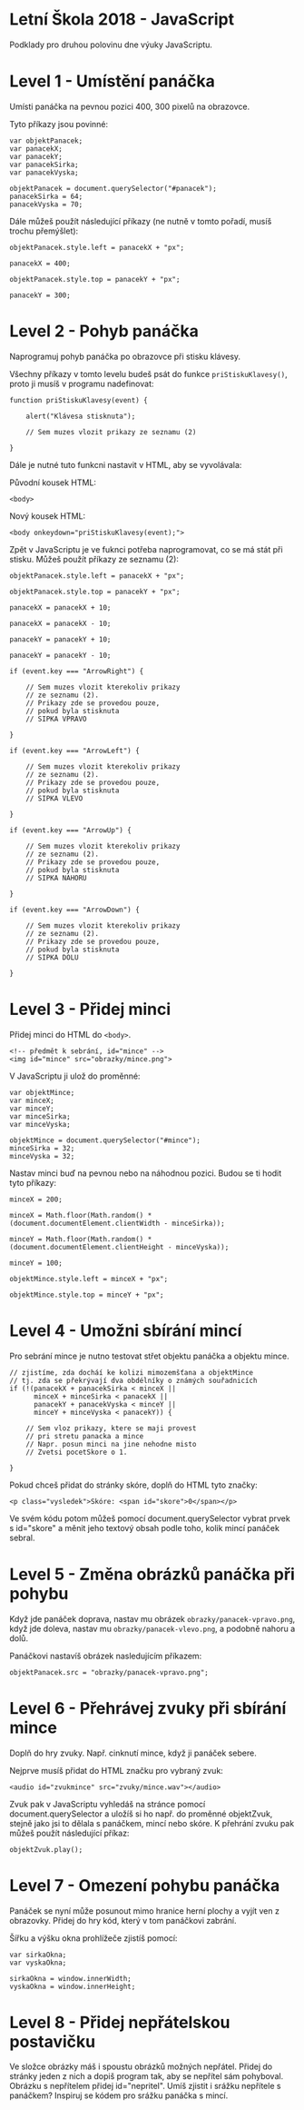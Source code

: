# Letní Škola 2018 - JavaScript

Podklady pro druhou polovinu dne výuky JavaScriptu.

Level 1 - Umístění panáčka
==========================

Umísti panáčka na pevnou pozici 400, 300 pixelů na obrazovce.

Tyto příkazy jsou povinné:
~~~
var objektPanacek;
var panacekX;
var panacekY;
var panacekSirka;
var panacekVyska;

objektPanacek = document.querySelector("#panacek");
panacekSirka = 64;
panacekVyska = 70;
~~~


Dále můžeš použít následující příkazy (ne nutně v tomto pořadí, musíš trochu přemýšlet):
~~~
objektPanacek.style.left = panacekX + "px";
~~~

~~~
panacekX = 400;
~~~

~~~
objektPanacek.style.top = panacekY + "px";
~~~

~~~
panacekY = 300;
~~~



Level 2 - Pohyb panáčka
=======================
Naprogramuj pohyb panáčka po obrazovce při stisku klávesy.

Všechny příkazy v tomto levelu budeš psát do funkce `priStiskuKlavesy()`,
proto ji musíš v programu nadefinovat:

~~~
function priStiskuKlavesy(event) {

    alert("Klávesa stisknuta");

    // Sem muzes vlozit prikazy ze seznamu (2)

}
~~~

Dále je nutné tuto funkcni nastavit v HTML, aby se vyvolávala:

Původní kousek HTML:
~~~
<body>
~~~

Nový kousek HTML:
~~~
<body onkeydown="priStiskuKlavesy(event);">
~~~


Zpět v JavaScriptu je ve fuknci potřeba naprogramovat,
co se má stát při stisku.
Můžeš použít příkazy ze seznamu (2):

~~~
objektPanacek.style.left = panacekX + "px";
~~~

~~~
objektPanacek.style.top = panacekY + "px";
~~~

~~~
panacekX = panacekX + 10;
~~~

~~~
panacekX = panacekX - 10;
~~~

~~~
panacekY = panacekY + 10;
~~~

~~~
panacekY = panacekY - 10;
~~~

~~~
if (event.key === "ArrowRight") {

    // Sem muzes vlozit kterekoliv prikazy
    // ze seznamu (2).
    // Prikazy zde se provedou pouze,
    // pokud byla stisknuta
    // SIPKA VPRAVO

}
~~~

~~~
if (event.key === "ArrowLeft") {

    // Sem muzes vlozit kterekoliv prikazy
    // ze seznamu (2).
    // Prikazy zde se provedou pouze,
    // pokud byla stisknuta
    // SIPKA VLEVO

}
~~~

~~~
if (event.key === "ArrowUp") {

    // Sem muzes vlozit kterekoliv prikazy
    // ze seznamu (2).
    // Prikazy zde se provedou pouze,
    // pokud byla stisknuta
    // SIPKA NAHORU

}
~~~

~~~
if (event.key === "ArrowDown") {

    // Sem muzes vlozit kterekoliv prikazy
    // ze seznamu (2).
    // Prikazy zde se provedou pouze,
    // pokud byla stisknuta
    // SIPKA DOLU

}
~~~



Level 3 - Přidej minci
======================

Přidej minci do HTML do `<body>`.

~~~
<!-- předmět k sebrání, id="mince" -->
<img id="mince" src="obrazky/mince.png">
~~~

V JavaScriptu ji ulož do proměnné:

~~~
var objektMince;
var minceX;
var minceY;
var minceSirka;
var minceVyska;

objektMince = document.querySelector("#mince");
minceSirka = 32;
minceVyska = 32;
~~~


Nastav minci buď na pevnou nebo na náhodnou pozici.
Budou se ti hodit tyto příkazy:

~~~
minceX = 200;
~~~
~~~
minceX = Math.floor(Math.random() * (document.documentElement.clientWidth - minceSirka));
~~~
~~~
minceY = Math.floor(Math.random() * (document.documentElement.clientHeight - minceVyska));
~~~
~~~
minceY = 100;
~~~
~~~
objektMince.style.left = minceX + "px";
~~~
~~~
objektMince.style.top = minceY + "px";
~~~


Level 4 - Umožni sbírání mincí
==============================

Pro sebrání mince je nutno testovat střet objektu panáčka a objektu mince.

~~~
// zjistíme, zda docháí ke kolizi mimozemšťana a objektMince
// tj. zda se překrývají dva obdélníky o známých souřadnicích
if (!(panacekX + panacekSirka < minceX ||
      minceX + minceSirka < panacekX ||
      panacekY + panacekVyska < minceY ||
      minceY + minceVyska < panacekY)) {

    // Sem vloz prikazy, ktere se maji provest
    // pri stretu panacka a mince
    // Napr. posun minci na jine nehodne misto
    // Zvetsi pocetSkore o 1.

}
~~~

Pokud chceš přidat do stránky skóre, doplň do HTML tyto značky:

~~~
<p class="vysledek">Skóre: <span id="skore">0</span></p>
~~~

Ve svém kódu potom můžeš pomocí document.querySelector vybrat prvek s id="skore" a měnit jeho textový obsah podle toho, kolik mincí panáček sebral.


Level 5 - Změna obrázků panáčka při pohybu
==========================================

Když jde panáček doprava, nastav mu obrázek `obrazky/panacek-vpravo.png`,
když jde doleva, nastav mu `obrazky/panacek-vlevo.png`, a podobně
nahoru a dolů.

Panáčkovi nastavíš obrázek nasledujícím příkazem:
~~~
objektPanacek.src = "obrazky/panacek-vpravo.png";
~~~


Level 6 - Přehrávej zvuky při sbírání mince
===========================================

Doplň do hry zvuky. Např. cinknutí mince, když ji panáček sebere.

Nejprve musíš přidat do HTML značku pro vybraný zvuk:

~~~
<audio id="zvukmince" src="zvuky/mince.wav"></audio>
~~~

Zvuk pak v JavaScriptu vyhledáš na stránce pomocí document.querySelector a uložíš si ho např. do proměnné objektZvuk, stejně jako jsi to dělala s panáčkem, mincí nebo skóre. K přehrání zvuku pak můžeš použít následující příkaz:

~~~
objektZvuk.play();
~~~


Level 7 - Omezení pohybu panáčka
================================

Panáček se nyní může posunout mimo hranice herní plochy a vyjít ven z obrazovky. Přidej do hry kód, který v tom panáčkovi zabrání.

Šířku a výšku okna prohlížeče zjistíš pomocí:

~~~
var sirkaOkna;
var vyskaOkna;

sirkaOkna = window.innerWidth;
vyskaOkna = window.innerHeight;
~~~

Level 8 - Přidej nepřátelskou postavičku
========================================

Ve složce obrázky máš i spoustu obrázků možných nepřátel. Přidej do stránky jeden z nich a dopiš program tak, aby se nepřítel sám pohyboval. Obrázku s nepřítelem přidej id="nepritel". Umíš zjistit i srážku nepřítele s panáčkem? Inspiruj se kódem pro srážku panáčka s mincí.

